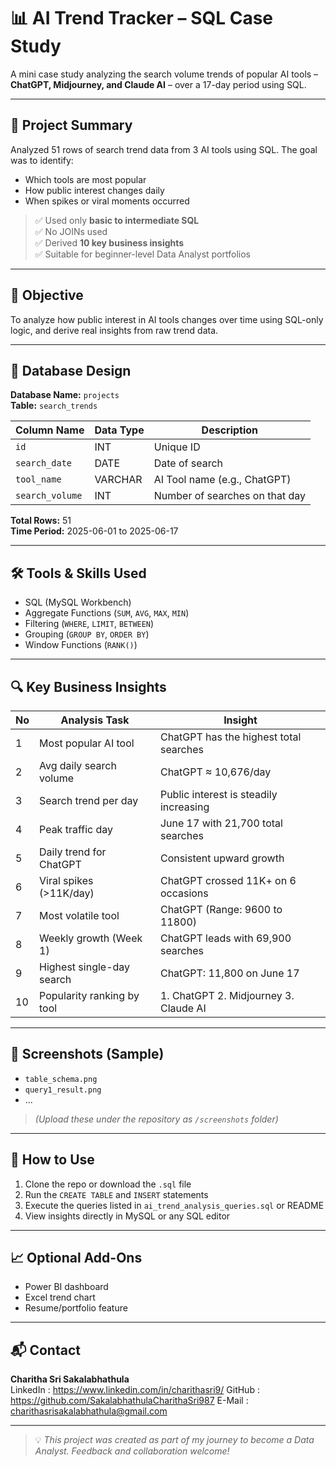 # 📊 AI Trend Tracker – SQL Case Study

A mini case study analyzing the search volume trends of popular AI tools – **ChatGPT, Midjourney, and Claude AI** – over a 17-day period using SQL.

---

## 📌 Project Summary

Analyzed 51 rows of search trend data from 3 AI tools using SQL. The goal was to identify:
- Which tools are most popular
- How public interest changes daily
- When spikes or viral moments occurred

> ✅ Used only **basic to intermediate SQL**  
> ✅ No JOINs used  
> ✅ Derived **10 key business insights**  
> ✅ Suitable for beginner-level Data Analyst portfolios

---

## 🧠 Objective

To analyze how public interest in AI tools changes over time using SQL-only logic, and derive real insights from raw trend data.

---

## 📂 Database Design

**Database Name:** `projects`  
**Table:** `search_trends`

| Column Name   | Data Type | Description                       |
|---------------|-----------|-----------------------------------|
| `id`          | INT       | Unique ID                         |
| `search_date` | DATE      | Date of search                    |
| `tool_name`   | VARCHAR   | AI Tool name (e.g., ChatGPT)      |
| `search_volume`| INT      | Number of searches on that day   |

**Total Rows:** 51  
**Time Period:** 2025-06-01 to 2025-06-17

---

## 🛠️ Tools & Skills Used

- SQL (MySQL Workbench)
- Aggregate Functions (`SUM`, `AVG`, `MAX`, `MIN`)
- Filtering (`WHERE`, `LIMIT`, `BETWEEN`)
- Grouping (`GROUP BY`, `ORDER BY`)
- Window Functions (`RANK()`)

---

## 🔍 Key Business Insights

| No | Analysis Task                    | Insight                                 |
|----|----------------------------------|-----------------------------------------|
| 1  | Most popular AI tool             | ChatGPT has the highest total searches |
| 2  | Avg daily search volume          | ChatGPT ≈ 10,676/day                    |
| 3  | Search trend per day             | Public interest is steadily increasing  |
| 4  | Peak traffic day                 | June 17 with 21,700 total searches     |
| 5  | Daily trend for ChatGPT          | Consistent upward growth               |
| 6  | Viral spikes (>11K/day)          | ChatGPT crossed 11K+ on 6 occasions     |
| 7  | Most volatile tool               | ChatGPT (Range: 9600 to 11800)          |
| 8  | Weekly growth (Week 1)           | ChatGPT leads with 69,900 searches      |
| 9  | Highest single-day search        | ChatGPT: 11,800 on June 17             |
| 10 | Popularity ranking by tool       | 1. ChatGPT 2. Midjourney 3. Claude AI  |

---

## 📸 Screenshots (Sample)

- `table_schema.png`
- `query1_result.png`
- ...
> *(Upload these under the repository as `/screenshots` folder)*

---

## 📄 How to Use

1. Clone the repo or download the `.sql` file
2. Run the `CREATE TABLE` and `INSERT` statements
3. Execute the queries listed in `ai_trend_analysis_queries.sql` or README
4. View insights directly in MySQL or any SQL editor

---

## 📈 Optional Add-Ons

- Power BI dashboard
- Excel trend chart
- Resume/portfolio feature

---

## 📬 Contact

**Charitha Sri Sakalabhathula**  
LinkedIn : https://www.linkedin.com/in/charithasri9/
GitHub : https://github.com/SakalabhathulaCharithaSri987
E-Mail : charithasrisakalabhathula@gmail.com

---

> 💡 *This project was created as part of my journey to become a Data Analyst. Feedback and collaboration welcome!*
